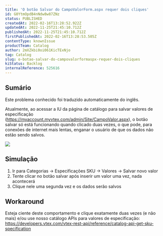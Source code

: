 ```yaml
---
title: 'O botão Salvar do CampoValorForm.aspx requer dois cliques'
id: G0YtmOpdB4nNdw8w87ZNz
status: PUBLISHED
createdAt: 2022-02-16T13:28:52.922Z
updatedAt: 2022-11-25T21:45:10.712Z
publishedAt: 2022-11-25T21:45:10.712Z
firstPublishedAt: 2022-02-16T13:28:53.505Z
contentType: knownIssue
productTeam: Catalog
author: 2mXZkbi0oi061KicTExNjo
tag: Catalog
slug: o-botao-salvar-do-campovalorformaspx-requer-dois-cliques
kiStatus: Backlog
internalReference: 525616
---
```


## Sumário

<div class="alert alert-info">
  <p>Este problema conhecido foi traduzido automaticamente do inglês.</p>
</div>



Atualmente, ao acessar a IU da página de catálogo para salvar valores de especificação (https://myaccount.myvtex.com/admin/Site/CampoValor.aspx), o botão salvar só está funcionando quando clicado duas vezes, o que pode, para conexões de internet mais lentas, enganar o usuário de que os dados não estão sendo salvos.

 ![](https://vtexhelp.zendesk.com/attachments/token/4GJaTvjIaioudlMMG1RKKIS0J/?name=inline-576344148.png)





## Simulação


1) Ir para Categorias -> Especificações SKU -> Valores -> Salvar novo valor
2) Tente clicar no botão salvar após inserir um valor uma vez, nada acontecerá
3) Clique nele uma segunda vez e os dados serão salvos





## Workaround


Esteja ciente deste comportamento e clique exatamente duas vezes (e não mais) e/ou use nosso catálogo APIs para valores de especificação: https://developers.vtex.com/vtex-rest-api/reference/catalog-api-get-sku-specification

